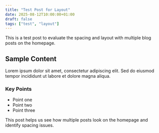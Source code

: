 ```yaml
---
title: "Test Post for Layout"
date: 2025-08-12T10:00:00+01:00
draft: false
tags: ["test", "layout"]
---
```


This is a test post to evaluate the spacing and layout with multiple blog posts on the homepage.

## Sample Content

Lorem ipsum dolor sit amet, consectetur adipiscing elit. Sed do eiusmod tempor incididunt ut labore et dolore magna aliqua.

### Key Points

- Point one
- Point two  
- Point three

This post helps us see how multiple posts look on the homepage and identify spacing issues.

